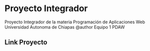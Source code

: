 # Proyecto Integrador

Proyecto Integrador de la materia Programación de Aplicaciones Web
Universidad Autonoma de Chiapas
@author Equipo 1 PDAW

## Link Proyecto

